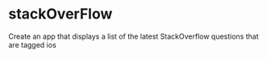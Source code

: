 # stackOverFlow
Create an app that displays a list of the latest StackOverflow questions that are tagged ios
